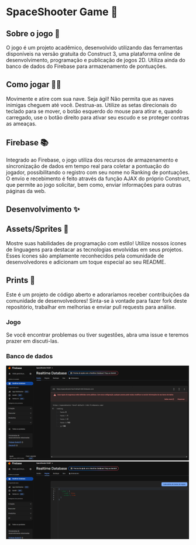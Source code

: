 <link rel="stylessheet" href="">
<h1>SpaceShooter Game 🚀</h1>


<h2>Sobre o jogo 🚀</h2>

O jogo é um projeto acadêmico, desenvolvido utilizando das ferramentas disponíveis na versão gratuita do Construct 3, uma plataforma online de desenvolvimento, programação e publicação de jogos 2D. Utiliza ainda do banco de dados do Firebase para armazenamento de pontuações.

<h2>Como jogar 🙋‍♂️</h2>

Movimente e atire com sua nave. Seja ágil! Não permita que as naves inimigas cheguem até você. Destrua-as.
Utilize as setas direcionais do teclado para se mover, o botão esquerdo do mouse para atirar e, quando carregado, use o botão direito para ativar seu escudo e se proteger contras as ameaças.

<h2>Firebase 📚</h2>

Integrado ao Firebase, o jogo utiliza dos recursos de armazenamento e sincronização de dados em tempo real para coletar a pontuação do jogador, possibilitando o registro com seu nome no Ranking de pontuações. O envio e recebimento é feito através da função AJAX do próprio Construct, que permite ao jogo solicitar, bem como, enviar informações para outras páginas da web.

<h2>Desenvolvimento ✨</h2>



<h2>Assets/Sprites 🚀</h2>

Mostre suas habilidades de programação com estilo! Utilize nossos ícones de linguagens para destacar as tecnologias envolvidas em seus projetos. Esses ícones são amplamente reconhecidos pela comunidade de desenvolvedores e adicionam um toque especial ao seu README.

<h2>Prints 🤝</h2>

Este é um projeto de código aberto e adoraríamos receber contribuições da comunidade de desenvolvedores! Sinta-se à vontade para fazer fork deste repositório, trabalhar em melhorias e enviar pull requests para análise.

<h3>Jogo</h3>

Se você encontrar problemas ou tiver sugestões, abra uma issue e teremos prazer em discuti-las.

<h3>Banco de dados</h3>
<div justify-content="center" text-align="center">
  <p>
    <img src="Prints/Firebase.png" width="500px"><img src="Prints/Database_rules.png" width="500px">
  </p>
</div>
